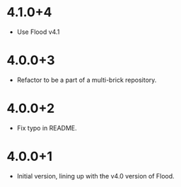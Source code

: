 # 4.1.0+4

- Use Flood v4.1

# 4.0.0+3

- Refactor to be a part of a multi-brick repository.

# 4.0.0+2

- Fix typo in README.

# 4.0.0+1

- Initial version, lining up with the v4.0 version of Flood.
